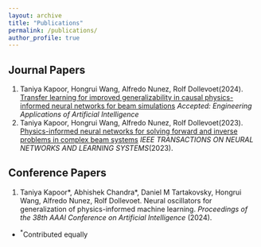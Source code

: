 ```yaml
---
layout: archive
title: "Publications"
permalink: /publications/
author_profile: true
---
```


## Journal Papers
1. Taniya Kapoor, Hongrui Wang, Alfredo Nunez, Rolf Dollevoet(2024). [Transfer learning for improved generalizability in causal physics-informed neural networks for beam simulations]([https://www.sciencedirect.com/science/article/pii/S0022169423014932](https://arxiv.org/pdf/2311.00578)) *Accepted: Engineering Applications of Artificial Intelligence* 
1. Taniya Kapoor, Hongrui Wang, Alfredo Nunez, Rolf Dollevoet(2023). [Physics-informed neural networks for solving forward and inverse problems in complex beam systems](https://ieeexplore.ieee.org/document/10255379) *IEEE TRANSACTIONS ON NEURAL NETWORKS AND LEARNING SYSTEMS*(2023).

## Conference Papers

1. Taniya Kapoor*, Abhishek Chandra*, Daniel M Tartakovsky, Hongrui Wang, Alfredo Nunez, Rolf Dollevoet. Neural oscillators for generalization of physics-informed machine learning. *Proceedings of the 38th AAAI Conference on Artificial Intelligence* (2024).
- <sup>\*</sup>Contributed equally
